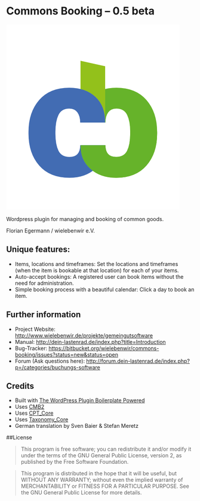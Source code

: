 # Commons Booking – 0.5 beta
![Logo](./commons-booking/assets/cb-logo.png)

Wordpress plugin for managing and booking of common goods. 

Florian Egermann / wielebenwir e.V. 

## Unique features:

* Items, locations and timeframes: Set the locations and timeframes (when the item is bookable at that location) for each of your items. 
* Auto-accept bookings: A registered user can book items without the need for administration. 
* Simple booking process with a beautiful calendar: Click a day to book an item. 


## Further information
* Project Website: http://www.wielebenwir.de/projekte/gemeingutsoftware
* Manual: http://dein-lastenrad.de/index.php?title=Introduction
* Bug-Tracker: https://bitbucket.org/wielebenwir/commons-booking/issues?status=new&status=open 
* Forum (Ask questions here): http://forum.dein-lastenrad.de/index.php?p=/categories/buchungs-software


## Credits

* Built with [The WordPress Plugin Boilerplate Powered ](https://github.com/sudar/wp-plugin-in-github/wiki) 
* Uses [CMB2](https://github.com/WebDevStudios/Custom-Metaboxes-and-Fields-for-WordPress)
* Uses [CPT_Core](https://github.com/WebDevStudios/CPT_Core)
* Uses [Taxonomy_Core ]( https://github.com/WebDevStudios/Taxonomy_Core )
* German translation by Sven Baier & Stefan Meretz
   

##License

> This program is free software; you can redistribute it and/or modify
it under the terms of the GNU General Public License, version 2, as
published by the Free Software Foundation.

> This program is distributed in the hope that it will be useful,
but WITHOUT ANY WARRANTY; without even the implied warranty of
MERCHANTABILITY or FITNESS FOR A PARTICULAR PURPOSE.  See the
GNU General Public License for more details.